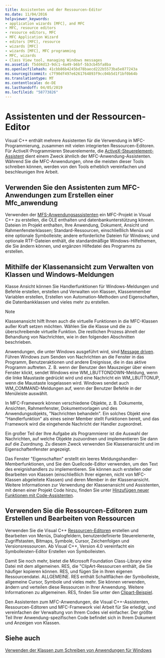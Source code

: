 ```yaml
---
title: Assistenten und der Ressourcen-Editor
ms.date: 11/04/2016
helpviewer_keywords:
- application wizards [MFC], and MFC
- MFC, resource editors
- resource editors, MFC
- MFC Application Wizard
- editors [MFC], resource
- wizards [MFC]
- wizards [MFC], MFC programming
- MFC, wizards
- Class View tool, managing Windows messages
ms.assetid: f5dd4d13-9dc1-4a49-b6bf-5b3cb45fa8ba
ms.openlocfilehash: 41cbb86b4245bd78baecd222b5573ba5e877243a
ms.sourcegitcommit: c7f90df497e6261764893f9cc04b5d1f1bf0b64b
ms.translationtype: MT
ms.contentlocale: de-DE
ms.lasthandoff: 04/05/2019
ms.locfileid: "58773826"
---
```

# <a name="wizards-and-the-resource-editors"></a>Assistenten und der Ressourcen-Editor

Visual C++ enthält mehrere Assistenten für die Verwendung in MFC-Programmierung, zusammen mit vielen integrierten Ressourcen-Editoren. Für ActiveX-Programmieren Steuerelemente, die [ActiveX-Steuerelement-Assistent](../mfc/reference/mfc-activex-control-wizard.md) dient einem Zweck ähnlich der MFC-Anwendung-Assistenten. Während Sie die MFC-Anwendungen, ohne die meisten dieser Tools schreiben können, werden von den Tools erheblich vereinfachen und beschleunigen Ihre Arbeit.

##  <a name="_core_use_appwizard_to_create_an_mfc_application"></a> Verwenden Sie den Assistenten zum MFC-Anwendungen zum Erstellen einer Mfc_anwendung

Verwenden der [MFS-Anwendungsassistenten](../mfc/reference/mfc-application-wizard.md) ein MFC-Projekt in Visual C++ zu erstellen, die OLE enthalten und datenbankunterstützung können. Dateien im Projekt enthalten, Ihre Anwendung, Dokument, Ansicht und Rahmenfensterklassen; Standard-Ressourcen, einschließlich Menüs und eine optionale Symbolleiste; andere erforderliche Dateien für Windows; und optionale RTF-Dateien enthält, die standardmäßige Windows-Hilfethemen, die Sie ändern können, und ergänzen Hilfedatei des Programms zu erstellen.

##  <a name="_core_use_classwizard_to_manage_classes_and_windows_messages"></a> Mithilfe der Klassenansicht zum Verwalten von Klassen und Windows-Meldungen

Klasse Ansicht können Sie Handlerfunktionen für Windows-Meldungen und Befehle erstellen, erstellen und Verwalten von Klassen, Klassenmember Variablen erstellen, Erstellen von Automation-Methoden und Eigenschaften, die Datenbankklassen und vieles mehr zu erstellen.

> [!NOTE]
>  Klassenansicht hilft Ihnen auch die virtuelle Funktionen in die MFC-Klassen außer Kraft setzen möchten. Wählen Sie die Klasse und die zu überschreibende virtuelle Funktion. Die restlichen Prozess ähnelt der Behandlung von Nachrichten, wie in den folgenden Abschnitten beschrieben.

Anwendungen, die unter Windows ausgeführt wird, sind [Message driven](../mfc/message-handling-and-mapping.md). Führen Windows zum Senden von Nachrichten an die Fenster in das Programm, Benutzeraktionen und andere Ereignisse, die in das aktive Programm auftreten. Z. B. wenn der Benutzer den Mauszeiger über einem Fenster klickt, sendet Windows eine WM_LBUTTONDOWN-Meldung, wenn die linke Maustaste gedrückt wird und eine Nachricht ein WM_LBUTTONUP, wenn die Maustaste losgelassen wird. Windows sendet auch WM_COMMAND-Meldungen auf, wenn der Benutzer Befehle in der Menüleiste auswählt.

In MFC-Framework können verschiedene Objekte, z. B. Dokumente, Ansichten, Rahmenfenster, Dokumentvorlagen und des Anwendungsobjekts, "Nachrichten behandeln". Ein solches Objekt eine "Handlerfunktion" als eines seiner Member stellt Funktionen bereit, und das Framework wird die eingehende Nachricht der Handler zugeordnet.

Ein großer Teil der Ihre Aufgabe als Programmierer ist die Auswahl der Nachrichten, auf welche Objekte zuzuordnen und implementieren Sie dann auf die Zuordnung. Zu diesem Zweck verwenden Sie Klassenansicht und im Eigenschaftenfenster angezeigt.

Das Fenster "Eigenschaften" erstellt ein leeres Meldungshandler-Memberfunktionen, und Sie den Quellcode-Editor verwenden, um den Text des ereignishandlers zu implementieren. Sie können auch erstellen oder Bearbeiten von Klassen (einschließlich Ihrer eigenen, nicht von MFC-Klassen abgeleitete Klassen) und deren Member in der Klassenansicht. Weitere Informationen zur Verwendung der Klassenansicht und Assistenten, mit denen einer Projekt Code hinzu, finden Sie unter [Hinzufügen neuer Funktionen mit Code-Assistenten](../ide/adding-functionality-with-code-wizards-cpp.md).

##  <a name="_core_use_the_resource_editors_to_create_and_edit_resources"></a> Verwenden Sie die Ressourcen-Editoren zum Erstellen und Bearbeiten von Ressourcen

Verwenden Sie die Visual C++ [Ressourcen-Editoren](../windows/resource-editors.md) erstellen und Bearbeiten von Menüs, Dialogfeldern, benutzerdefinierte Steuerelemente, Zugriffstasten, Bitmaps, Symbole, Cursor, Zeichenfolgen und Versionsressourcen. Ab Visual C++, Version 4.0 vereinfacht ein Symbolleisten-Editor Erstellen von Symbolleisten.

Damit Sie noch mehr, bietet die Microsoft Foundation Class-Library eine Datei mit dem allgemeinen. RES, die "ClipArt-Ressourcen enthält, die Sie häufiger kopieren können. RES, und fügen Sie in Ihren eigenen Ressourcendatei. ALLGEMEINE. RES enthält Schaltflächen der Symbolleiste, allgemeine Cursor, Symbole und vieles mehr. Sie können verwenden, ändern und verteilen diese Ressourcen in Ihrer Anwendung. Weitere Informationen zu allgemeinen. RES, finden Sie unter den [Clipart-Beispiel](../overview/visual-cpp-samples.md).

Den Assistenten zum MFC-Anwendungen, die Visual C++-Assistenten, Ressourcen-Editoren und MFC-Framework viel Arbeit für Sie erledigt, und vereinfachen der Verwaltung von Ihrem Codes viel einfacher. Der größte Teil Ihrer Anwendung-spezifischen Code befindet sich in Ihrem Dokument und Anzeigen von Klassen.

## <a name="see-also"></a>Siehe auch

[Verwenden der Klassen zum Schreiben von Anwendungen für Windows](../mfc/using-the-classes-to-write-applications-for-windows.md)
